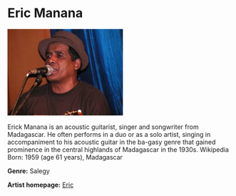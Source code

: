 # Eric Manana


![Picture of eric](eric.jpg)

Erick Manana is an acoustic guitarist, singer and songwriter from Madagascar. He often performs in a duo or as a solo artist, singing in accompaniment to his acoustic guitar in the ba-gasy genre that gained prominence in the central highlands of Madagascar in the 1930s. Wikipedia
Born: 1959 (age 61 years), Madagascar



**Genre:** Salegy

**Artist homepage:** [Eric](https://www.google.com/search?q=erick+manana&sxsrf=ACYBGNTd-BamXIWo-a9lf5gztAZwTUuDuA:1580378860880&source=lnms&sa=X&ved=0ahUKEwiZ1vOEiqvnAhU68uAKHW_IC1QQ_AUIDSgA&biw=1366&bih=576&dpr=1)

